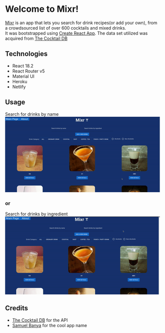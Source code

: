 # Welcome to Mixr!
[Mixr](https://mixr-app.netlify.app/) is an app that lets you search for drink recipes(or add your own), from a crowdsourced list of over 600 cocktails and mixed drinks.\
It was bootstrapped using [Create React App](https://create-react-app.dev/). The data set utilized was acquired from [The Cocktail DB](https://www.thecocktaildb.com/)

## Technologies
- React 18.2
- React Router v5
- Material UI
- Heroku
- Netlify

## Usage
Search for drinks by name\
![](search-drink.gif)

### or

Search for drinks by ingredient\
![](search-ingredient.gif)

## Credits
- [The Cocktail DB](https://www.thecocktaildb.com/) for the API
- [Samuel Banya](https://github.com/samuelbanya) for the cool app name